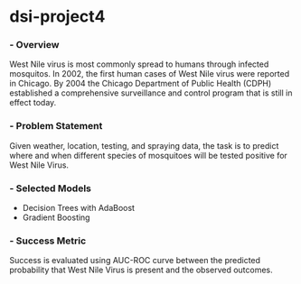 # dsi-project4


### - Overview
West Nile virus is most commonly spread to humans through infected mosquitos.
In 2002, the first human cases of West Nile virus were reported in Chicago. By 2004 the Chicago Department of Public Health (CDPH) established a comprehensive surveillance and control program that is still in effect today.

### - Problem Statement
Given weather, location, testing, and spraying data, the task is to predict where and when different species of mosquitoes will be tested positive for West Nile Virus.

### - Selected Models
- Decision Trees with AdaBoost
- Gradient Boosting

### - Success Metric
Success is evaluated using AUC-ROC curve between the predicted probability that West Nile Virus is present and the observed outcomes.
